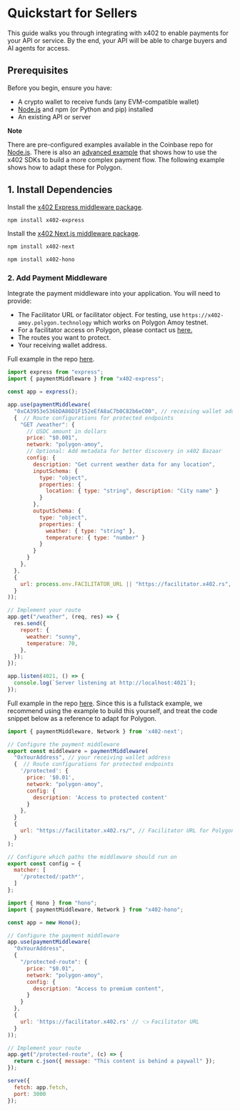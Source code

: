 # Quickstart for Sellers

This guide walks you through integrating with x402 
to enable payments for your API or service. By the end, 
your API will be able to charge buyers and AI agents for access.

## Prerequisites

Before you begin, ensure you have:

* A crypto wallet to receive funds (any EVM-compatible wallet)
* [Node.js](https://nodejs.org/en) and npm (or Python and pip) installed
* An existing API or server

**Note**

There are pre-configured examples available in the Coinbase repo for
 [Node.js](https://github.com/coinbase/x402/tree/main/examples/typescript/servers). 
There is also an [advanced example](https://github.com/coinbase/x402/tree/main/examples/typescript/servers/advanced)
that shows how to use the x402 SDKs to build a more complex payment flow.
The following example shows how to adapt these for Polygon.

## 1. Install Dependencies

Install the [x402 Express middleware package](https://www.npmjs.com/package/x402-express).

```bash
npm install x402-express
```

Install the [x402 Next.js middleware package](https://www.npmjs.com/package/x402-next).

```bash
npm install x402-next
```

```bash
npm install x402-hono
```

### 2. Add Payment Middleware

Integrate the payment middleware into your application. You will need 
to provide:

* The Facilitator URL or facilitator object. For testing, 
use `https://x402-amoy.polygon.technology` which works on Polygon Amoy testnet.
* For a facilitator access on Polygon, please contact us [here.](https://info.polygon.technology/devrel-intake-form)
* The routes you want to protect.
* Your receiving wallet address.


Full example in the repo [here](https://github.com/AkshatGada/x402_Polygon/tree/feature/facilitator-amoy/demo/quickstart-local). 



```javascript
import express from "express";
import { paymentMiddleware } from "x402-express";

const app = express();

app.use(paymentMiddleware(
  "0xCA3953e536bDA86D1F152eEfA8aC7b0C82b6eC00", // receiving wallet address
  {  // Route configurations for protected endpoints
    "GET /weather": {
      // USDC amount in dollars
      price: "$0.001",
      network: "polygon-amoy",
      // Optional: Add metadata for better discovery in x402 Bazaar
      config: {
        description: "Get current weather data for any location",
        inputSchema: {
          type: "object",
          properties: {
            location: { type: "string", description: "City name" }
          }
        },
        outputSchema: {
          type: "object",
          properties: {
            weather: { type: "string" },
            temperature: { type: "number" }
          }
        }
      }
    },
  },
  {
    url: process.env.FACILITATOR_URL || "https://facilitator.x402.rs", // Polygon Amoy facilitator
  }
));

// Implement your route
app.get("/weather", (req, res) => {
  res.send({
    report: {
      weather: "sunny",
      temperature: 70,
    },
  });
});

app.listen(4021, () => {
  console.log(`Server listening at http://localhost:4021`);
}); 
```

Full example in the repo [here](https://github.com/AkshatGada/x402_Polygon/tree/feature/facilitator-amoy/demo/quickstart-local). 
Since this is a fullstack example, we recommend using the example to build
this yourself, and treat the code snippet below as a reference to adapt for
Polygon.

```javascript
import { paymentMiddleware, Network } from 'x402-next';

// Configure the payment middleware
export const middleware = paymentMiddleware(
  "0xYourAddress", // your receiving wallet address 
  {  // Route configurations for protected endpoints
    '/protected': {
      price: '$0.01',
      network: "polygon-amoy",
      config: {
        description: 'Access to protected content'
      }
    },
  }
  {
    url: "https://facilitator.x402.rs/", // Facilitator URL for Polygon testnet and mainnet
  }
);

// Configure which paths the middleware should run on
export const config = {
  matcher: [
    '/protected/:path*',
  ]
};
```



```javascript
import { Hono } from "hono";
import { paymentMiddleware, Network } from "x402-hono";

const app = new Hono();

// Configure the payment middleware
app.use(paymentMiddleware(
  "0xYourAddress",
  {
    "/protected-route": {
      price: "$0.01",
      network: "polygon-amoy",
      config: {
        description: "Access to premium content",
      }
    }
  },
  {
    url: 'https://facilitator.x402.rs' // 👈 Facilitator URL
  }
));

// Implement your route
app.get("/protected-route", (c) => {
  return c.json({ message: "This content is behind a paywall" });
});

serve({
  fetch: app.fetch,
  port: 3000
});
```